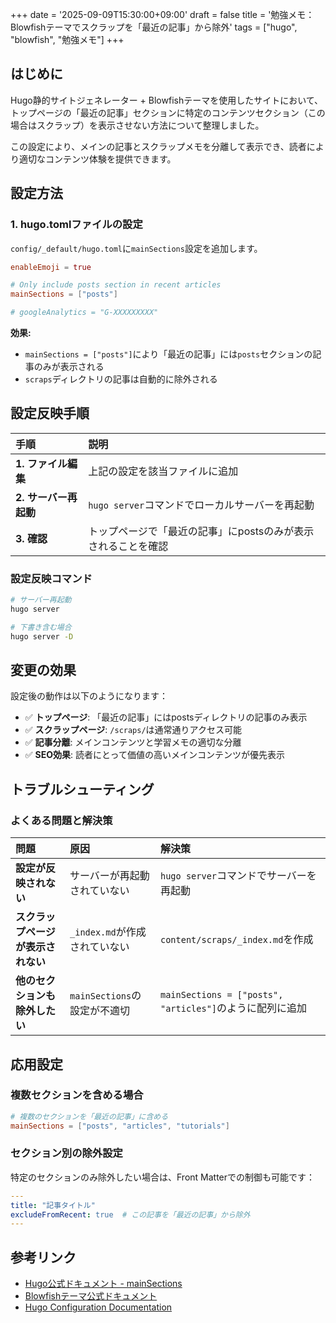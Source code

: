 +++
date = '2025-09-09T15:30:00+09:00'
draft = false
title = '勉強メモ：Blowfishテーマでスクラップを「最近の記事」から除外'
tags = ["hugo", "blowfish", "勉強メモ"]
+++

## はじめに

Hugo静的サイトジェネレーター + Blowfishテーマを使用したサイトにおいて、トップページの「最近の記事」セクションに特定のコンテンツセクション（この場合はスクラップ）を表示させない方法について整理しました。

この設定により、メインの記事とスクラップメモを分離して表示でき、読者により適切なコンテンツ体験を提供できます。

## 設定方法

### 1. hugo.tomlファイルの設定

`config/_default/hugo.toml`に`mainSections`設定を追加します。

```toml
enableEmoji = true

# Only include posts section in recent articles
mainSections = ["posts"]

# googleAnalytics = "G-XXXXXXXXX"
```

**効果:**
- `mainSections = ["posts"]`により「最近の記事」には`posts`セクションの記事のみが表示される
- `scraps`ディレクトリの記事は自動的に除外される


## 設定反映手順

| 手順 | 説明 |
| :--- | :--- |
| **1. ファイル編集** | 上記の設定を該当ファイルに追加 |
| **2. サーバー再起動** | `hugo server`コマンドでローカルサーバーを再起動 |
| **3. 確認** | トップページで「最近の記事」にpostsのみが表示されることを確認 |

### 設定反映コマンド

```bash
# サーバー再起動
hugo server

# 下書き含む場合
hugo server -D
```

## 変更の効果

設定後の動作は以下のようになります：

- ✅ **トップページ**: 「最近の記事」にはpostsディレクトリの記事のみ表示
- ✅ **スクラップページ**: `/scraps/`は通常通りアクセス可能
- ✅ **記事分離**: メインコンテンツと学習メモの適切な分離
- ✅ **SEO効果**: 読者にとって価値の高いメインコンテンツが優先表示

## トラブルシューティング

### よくある問題と解決策

| 問題 | 原因 | 解決策 |
| :--- | :--- | :--- |
| **設定が反映されない** | サーバーが再起動されていない | `hugo server`コマンドでサーバーを再起動 |
| **スクラップページが表示されない** | `_index.md`が作成されていない | `content/scraps/_index.md`を作成 |
| **他のセクションも除外したい** | `mainSections`の設定が不適切 | `mainSections = ["posts", "articles"]`のように配列に追加 |

## 応用設定

### 複数セクションを含める場合

```toml
# 複数のセクションを「最近の記事」に含める
mainSections = ["posts", "articles", "tutorials"]
```

### セクション別の除外設定

特定のセクションのみ除外したい場合は、Front Matterでの制御も可能です：

```yaml
---
title: "記事タイトル"
excludeFromRecent: true  # この記事を「最近の記事」から除外
---
```

## 参考リンク

- [Hugo公式ドキュメント - mainSections](https://gohugo.io/variables/site/#site-variables)
- [Blowfishテーマ公式ドキュメント](https://blowfish.page/)
- [Hugo Configuration Documentation](https://gohugo.io/getting-started/configuration/)